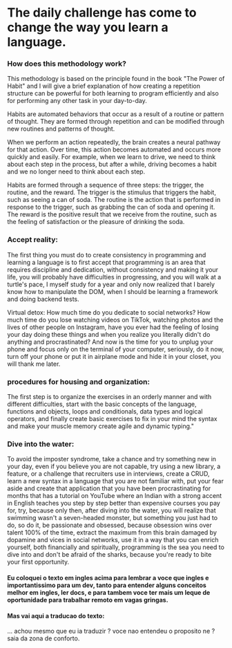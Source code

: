# The daily challenge has come to change the way you learn a language.


### How does this methodology work?

This methodology is based on the principle found in the book "The Power of Habit" and I will give a brief explanation of how creating a repetition structure can be powerful for both learning to program efficiently and also for performing any other task in your day-to-day.

Habits are automated behaviors that occur as a result of a routine or pattern of thought. They are formed through repetition and can be modified through new routines and patterns of thought.

When we perform an action repeatedly, the brain creates a neural pathway for that action. Over time, this action becomes automated and occurs more quickly and easily. For example, when we learn to drive, we need to think about each step in the process, but after a while, driving becomes a habit and we no longer need to think about each step.

Habits are formed through a sequence of three steps: the trigger, the routine, and the reward. The trigger is the stimulus that triggers the habit, such as seeing a can of soda. The routine is the action that is performed in response to the trigger, such as grabbing the can of soda and opening it. The reward is the positive result that we receive from the routine, such as the feeling of satisfaction or the pleasure of drinking the soda.

### Accept reality:

The first thing you must do to create consistency in programming and learning a language is to first accept that programming is an area that requires discipline and dedication, without consistency and making it your life, you will probably have difficulties in progressing, and you will walk at a turtle's pace, I myself study for a year and only now realized that I barely know how to manipulate the DOM, when I should be learning a framework and doing backend tests.

Virtual detox:
How much time do you dedicate to social networks? How much time do you lose watching videos on TikTok, watching photos and the lives of other people on Instagram, have you ever had the feeling of losing your day doing these things and when you realize you literally didn't do anything and procrastinated? And now is the time for you to unplug your phone and focus only on the terminal of your computer, seriously, do it now, turn off your phone or put it in airplane mode and hide it in your closet, you will thank me later.

### procedures for housing and organization:

The first step is to organize the exercises in an orderly manner and with different difficulties, start with the basic concepts of the language, functions and objects, loops and conditionals, data types and logical operators, and finally create basic exercises to fix in your mind the syntax and make your muscle memory create agile and dynamic typing."

### Dive into the water:

To avoid the imposter syndrome, take a chance and try something new in your day, even if you believe you are not capable, try using a new library, a feature, or a challenge that recruiters use in interviews, create a CRUD, learn a new syntax in a language that you are not familiar with, put your fear aside and create that application that you have been procrastinating for months that has a tutorial on YouTube where an Indian with a strong accent in English teaches you step by step better than expensive courses you pay for, try, because only then, after diving into the water, you will realize that swimming wasn't a seven-headed monster, but something you just had to do, so do it, be passionate and obsessed, because obsession wins over talent 100% of the time, extract the maximum from this brain damaged by dopamine and vices in social networks, use it in a way that you can enrich yourself, both financially and spiritually, programming is the sea you need to dive into and don't be afraid of the sharks, because you're ready to bite your first opportunity.

#### Eu coloquei o texto em ingles acima para lembrar a voce que ingles e importantissimo para um dev, tanto para entender alguns conceitos melhor em ingles, ler docs, e para tambem voce ter mais um leque de oportunidade para trabalhar remoto em vagas gringas.

#### Mas vai aqui a traducao do texto:

... achou mesmo que eu ia traduzir ? voce nao entendeu o proposito ne ? saia da zona de conforto.




